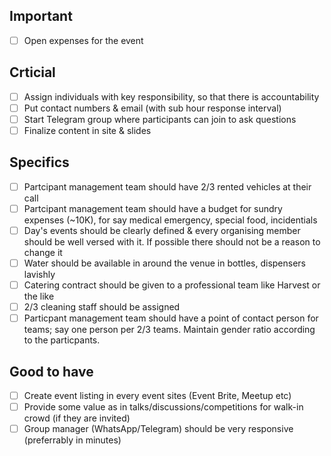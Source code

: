 ## Important

- [ ] Open expenses for the event

## Crticial

- [ ] Assign individuals with key responsibility, so that there is accountability
- [ ] Put contact numbers & email (with sub hour response interval)
- [ ] Start Telegram group where participants can join to ask questions
- [ ] Finalize content in site & slides

## Specifics

- [ ] Partcipant management team should have 2/3 rented vehicles at their call
- [ ] Partcipant management team should have a budget for sundry expenses (~10K), for say medical emergency, special food, incidentials
- [ ] Day's events should be clearly defined & every organising member should be well versed with it. If possible there should not be a reason to change it
- [ ] Water should be available in around the venue in bottles, dispensers lavishly
- [ ] Catering contract should be given to a professional team like Harvest or the like
- [ ] 2/3 cleaning staff should be assigned
- [ ] Particpant management team should have a point of contact person for teams; say one person per 2/3 teams. Maintain gender ratio according to the particpants.

## Good to have

- [ ] Create event listing in every event sites (Event Brite, Meetup etc)
- [ ] Provide some value as in talks/discussions/competitions for walk-in crowd (if they are invited)
- [ ] Group manager (WhatsApp/Telegram) should be very responsive (preferrably in minutes)
